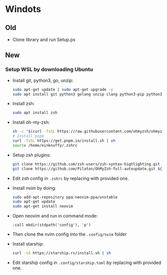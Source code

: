 # Windots

## Old

- Clone library and run Setup.ps

## New

### Setup WSL by downloading Ubuntu

- Install git, python3, go, unzip:
  ```sh
  sudo apt-get update | sudo apt-get upgrade -y
  sudo apt install git python3 golang unzip clang python3-pip python3.10-venv nodejs npm
  ```

- Install zsh:
  ```sh
  sudo apt install zsh
  ```
  
- Install oh-my-zsh:
  ```sh
  sh -c "$(curl -fsSL https://raw.githubusercontent.com/ohmyzsh/ohmyzsh/master/tools/install.sh)"
  # Install pnpm
  curl -fsSL https://get.pnpm.io/install.sh | sh -
  source /home/einknuffy/.zshrc
  ```

- Setup zsh plugins:
  ```sh
  git clone https://github.com/zsh-users/zsh-syntax-highlighting.git ${ZSH_CUSTOM:-~/.oh-my-zsh/custom}/plugins/zsh-syntax-highlighting
  git clone https://github.com/Pilaton/OhMyZsh-full-autoupdate.git ${ZSH_CUSTOM:-~/.oh-my-zsh/custom}/plugins/ohmyzsh-full-autoupdate
  ```

- Edit zsh config in `.zshrc` by replacing with provided one.

- Install nvim by doing:
  ```sh
  sudo add-apt-repository ppa:neovim-ppa/unstable
  sudo apt-get update
  sudo apt-get install neovim
  ```

- Open neovim and run in command mode:
  ```vim
  :call mkdir(stdpath('config'), 'p')
  ```

- Then clone the nvim config into the `.config/nvim` folder

- Install starship:
  ```sh
  curl -sS https://starship.rs/install.sh | sh
  ```
  
- Edit starship config in `.config/starship.toml` by replacing with provided one.
